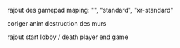 rajout des gamepad maping: "", "standard", "xr-standard"

coriger anim destruction des murs

rajout start lobby / death player end game